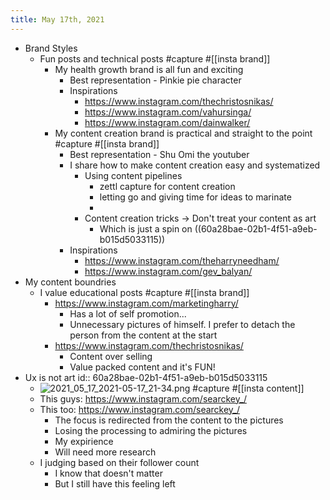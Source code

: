 ```yaml
---
title: May 17th, 2021
---
```


- Brand Styles
	- Fun posts and technical posts #capture #[[insta brand]]
		- My health growth brand is all fun and exciting
			- Best representation - Pinkie pie character
			- Inspirations
				- https://www.instagram.com/thechristosnikas/
				- https://www.instagram.com/vahursinga/
				- https://www.instagram.com/dainwalker/
		- My content creation brand is practical and straight to the point #capture #[[insta brand]]
			- Best representation - Shu Omi the youtuber
			- I share how to make content creation easy and systematized
				- Using content pipelines
					- zettl capture for content creation
					- letting go and giving time for ideas to marinate
					-
				- Content creation tricks -> Don't treat your content as art
					- Which is just a spin on ((60a28bae-02b1-4f51-a9eb-b015d5033115))
			- Inspirations
				- https://www.instagram.com/theharryneedham/
				- https://www.instagram.com/gev_balyan/
- My content boundries
	- I value educational posts #capture #[[insta brand]]
		- https://www.instagram.com/marketingharry/
			- Has a lot of self promotion...
			- Unnecessary pictures of himself. I prefer to detach the person from the content at the start
		- https://www.instagram.com/thechristosnikas/
			- Content over selling
			- Value packed content and it's FUN!
- Ux is not art
  id:: 60a28bae-02b1-4f51-a9eb-b015d5033115
	- ![2021_05_17_2021-05-17_21-34.png](https://cdn.logseq.com/%2Fcee4eb30-69f5-47b6-8491-6aaad1269b5769569e9f-c652-4458-b034-652d39d0504f2021_05_17_2021-05-17_21-34.png?Expires=4774865770&Signature=InAHI-jl~7WhsW-n-GwQf81WcpQ5w0XMQDlVww32zD0DUjXhBAZ8uF3k-o724~SiwjIEIks-SUcu6M6aiPGZT6JTNNwocdGiUb9QwQQkr~4Wyycc3dP7YIpVN5aq01X5TIMthe0ol-okLACKVf~NIkU94JhmCN8LZJpkyA8VS-mrD5iKYlR9ubDm5v9W6UQ7slWc~ZDRN1jqUT2S9q6728hOUzGAeoNwsEVTxFk2sn9nBOGsS~g7BWb9MYQElckAtgnNgr-07RwsDr0qajIX8BGOUMyktvwypfc9dShAwx27OoD-DFR6zn482Jwh~4FdmiWfJoSvWIwc7LEkZP6Vbg__&Key-Pair-Id=APKAJE5CCD6X7MP6PTEA) #capture #[[insta content]]
	- This guys: https://www.instagram.com/searckey_/
	- This too: https://www.instagram.com/searckey_/
		- The focus is redirected from the content to the pictures
		- Losing the processing to admiring the pictures
		- My expirience
		- Will need more research
	- I judging based on their follower count
		- I know that doesn't matter
		- But I still have this feeling left